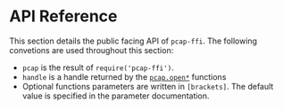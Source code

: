 API Reference
=============
This section details the public facing API of `pcap-ffi`. The following convetions
are used throughout this section:

* `pcap` is the result of `require('pcap-ffi')`.
* `handle` is a handle returned by the [`pcap.open*`](api.open-close.html) functions
* Optional functions parameters are written in `[brackets]`. The default value is
  specified in the parameter documentation.